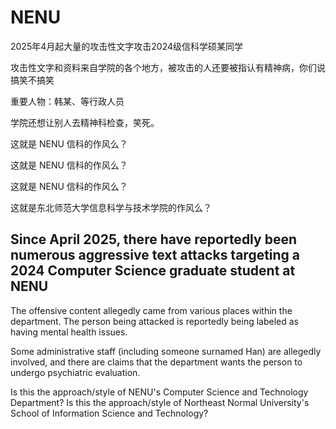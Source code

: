 

# NENU

2025年4月起大量的攻击性文字攻击2024级信科学硕某同学

攻击性文字和资料来自学院的各个地方，被攻击的人还要被指认有精神病，你们说搞笑不搞笑

重要人物：韩某、等行政人员

学院还想让别人去精神科检查，笑死。

这就是 NENU 信科的作风么？

这就是 NENU 信科的作风么？

这就是 NENU 信科的作风么？

这就是东北师范大学信息科学与技术学院的作风么？

## Since April 2025, there have reportedly been numerous aggressive text attacks targeting a 2024 Computer Science graduate student at NENU

The offensive content allegedly came from various places within the department. The person being attacked is reportedly being labeled as having mental health issues. 

Some administrative staff (including someone surnamed Han) are allegedly involved, and there are claims that the department wants the person to undergo psychiatric evaluation.

Is this the approach/style of NENU's Computer Science and Technology Department? Is this the approach/style of Northeast Normal University's School of Information Science and Technology?
